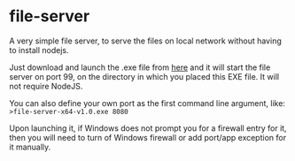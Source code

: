 # file-server
A very simple file server, to serve the files on local network without having to install nodejs.


Just download and launch the .exe file from [here][1] and it will start the file server on port 99, on the directory in which you placed this EXE file. It will not require NodeJS.

You can also define your own port as the first command line argument, like:
`>file-server-x64-v1.0.exe 8080`

Upon launching it, if Windows does not prompt you for a firewall entry for it, then you will need to turn of Windows firewall or add port/app exception for it manually.


 [1]: https://github.com/abdulmoizhussain/file-server/releases/download/v1.0/file-server-x64-v1.0.exe
